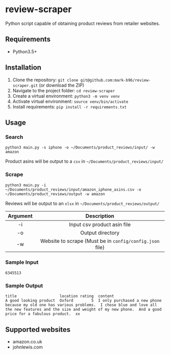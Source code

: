 # review-scraper
Python script capable of obtaining product reviews from retailer websites.

## Requirements
* Python3.5+

## Installation
1. Clone the repository: `git clone git@github.com:mark-b96/review-scraper.git` (or download the ZIP)
2. Navigate to the project folder: `cd review-scraper`
3. Create a virtual environment: `python3 -m venv venv`
4. Activate virtual environment: `source venv/bin/activate`
5. Install requirements: `pip install -r requirements.txt`

## Usage
### Search
`python3 main.py -s iphone -o ~/Documents/product_reviews/input/ -w amazon`

Product asins will be output to a `csv` in `~/Documents/product_reviews/input/`
### Scrape
`python3 main.py -i ~/Documents/product_reviews/input/amazon_iphone_asins.csv -o ~/Documents/product_reviews/output -w amazon`

Reviews will be output to an `xlsx` in `~/Documents/product_reviews/output/`

| Argument | Description |
| :----:| :------: |
| -i | Input csv product asin file | 
| -o | Output directory            |
| -w | Website to scrape (Must be in `config/config.json` file) |

### Sample Input
```
6345513
```
### Sample Output
```
title	                location rating  content
A good looking product	Oxford	      5	 I only purchased a new phone because my old one has various problems.  I chose blue and love all the new features and the size and weight of my new phone.  And a good price for a fabulous product.  xx

```

## Supported websites
* amazon.co.uk
* johnlewis.com